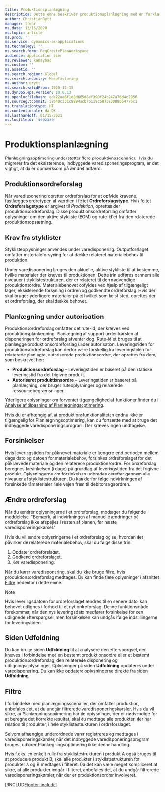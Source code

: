 ```yaml
---
title: Produktionsplanlægning
description: Dette emne beskriver produktionsplanlægning med en forklaring af, hvordan du redigerer planlagte produktionsordrer ved hjælp af Planlægningsoptimering.
author: ChristianRytt
manager: tfehr
ms.date: 12/15/2020
ms.topic: article
ms.prod: ''
ms.service: dynamics-ax-applications
ms.technology: ''
ms.search.form: ReqCreatePlanWorkspace
audience: Application User
ms.reviewer: kamaybac
ms.custom: ''
ms.assetid: ''
ms.search.region: Global
ms.search.industry: Manufacturing
ms.author: crytt
ms.search.validFrom: 2020-12-15
ms.dyn365.ops.version: 10.0.13
ms.openlocfilehash: eda22aa6f1e8d665d8ef390f24b247a76d4c2956
ms.sourcegitcommit: 38d40c331c8894acb7b119c5073e3088b54776c1
ms.translationtype: HT
ms.contentlocale: da-DK
ms.lasthandoff: 01/15/2021
ms.locfileid: "4992389"
---
```

# <a name="production-planning"></a>Produktionsplanlægning

Planlægningsoptimering understøtter flere produktionsscenarier. Hvis du migrerer fra det eksisterende, indbyggede varedisponeringsprogram, er det vigtigt, at du er opmærksom på ændret adfærd.

<!-- The following video gives a short introduction to some of the current capabilities. 
KFM: Link to video for production functionality, coming soon... -->

## <a name="planned-production-orders"></a>Produktionsordreforslag

Når varedisponering opretter ordreforslag for at opfylde kravene, fastlægges ordretypen af værdien i feltet **Ordreforslagstype**. Hvis feltet **Ordreforslagstype** er angivet til *Produktion*, oprettes der produktionsordreforslag. Disse produktionsordreforslag omfatter oplysninger om den aktive stykliste (BOM) og rute-id'et fra den relaterede produktionsopsætning.

## <a name="requirements-from-boms"></a>Krav fra styklister

Styklisteoplysninger anvendes under varedisponering. Outputforslaget omfatter materialeforsyning for at dække relateret materialebehov til produktion.

Under varedisponering bruges den aktuelle, aktive stykliste til at bestemme, hvilke materialer der kræves til produktionen. Dette trin udføres gennem alle niveauer i styklistestrukturen, der er relateret til den nødvendige produktionsordre. Materialebehovet opfyldes ved hjælp af tilgængeligt lager, eksisterende forsyning i ordren og godkendte ordreforslag. Hvis der skal bruges yderligere materialer på et hvilket som helst sted, oprettes der et ordreforslag, der skal dække behovet.

## <a name="scheduling-during-firming"></a>Planlægning under autorisation

Produktionsordreforslag omfatter det rute-id, der kræves ved produktionsplanlægning. Planlægning af support under kørslen af disponeringen for ordreforslag afventer dog. Rute-id'et bruges til at planlægge produktionsordreforslag under autorisation. Leveringstiden for produktionsordreforslag kan derfor være forskellig fra leveringstiden for relaterede planlagte, autoriserede produktionsordrer, der oprettes fra dem, som beskrevet her:

- **Produktionsordreforslag** – Leveringstiden er baseret på den statiske leveringstid fra det frigivne produkt.
- **Autoriseret produktionsordre** – Leveringstiden er baseret på planlægning, der bruger ruteoplysninger og relaterede ressourcebegrænsninger.

Yderligere oplysninger om forventet tilgængelighed af funktioner finder du i [Analyse af tilpasning af Planlægningsoptimering](planning-optimization-fit-analysis.md).

Hvis du er afhængig af, at produktionsfunktionaliteten endnu ikke er tilgængelig for Planlægningsoptimering, kan du fortsætte med at bruge det indbyggede varedisponeringsprogram. Der kræves ingen undtagelse.

## <a name="delays"></a>Forsinkelser

Hvis leveringstiden for påkrævet materiale er længere end perioden mellem dags dato og datoen for materialebehov, forsinkes ordreforslaget for det påkrævede materiale og den relaterede produktionsordre. For ordreforslag beregnes forsinkelsen (i dage) på grundlag af leveringstiden fra det frigivne produkt. Oplysningerne om forsinkelsen udbredes derefter gennem alle niveauer af styklistestrukturen. Du kan derfor følge indvirkningen af forsinkede råmaterialer hele vejen frem til debitorsalgsordren.

## <a name="modifying-planned-orders"></a>Ændre ordreforslag

Når du ændrer oplysningerne i et ordreforslag, modtager du følgende meddelelse: "Bemærk, at indvirkningen af manuelle ændringer på ordreforslag ikke afspejles i resten af planen, før næste varedisponeringskørsel."

Hvis du vil ændre oplysningerne i et ordreforslag og se, hvordan det påvirker de relaterede materialebehov, skal du følge disse trin.

1. Opdater ordreforslaget.
2. Godkend ordreforslaget.
3. Kør varedisponering.

Når du kører varedisponering, skal du ikke bruge filtre, hvis produktionsordreforslag medtages. Du kan finde flere oplysninger i afsnittet [Filtre](#filters) nedenfor i dette emne.

> [!NOTE]
> Hvis leveringsdatoen for ordreforslaget ændres til en senere dato, kan behovet udlignes i forhold til et nyt ordreforslag. Denne funktionsmåde forekommer, når den nye leveringsdato medfører forsinkelse for den udlignede efterspørgsel, men forsinkelsen kan undgås ifølge indstillingerne for leveringstiden.

## <a name="explosion-page"></a>Siden Udfoldning

Du kan bruge siden **Udfoldning** til at analysere den efterspørgsel, der kræves i forbindelse med en bestemt produktionsordre eller et bestemt produktionsordreforslag, den relaterede disponering og udligningsoplysninger. Oplysninger på siden **Udfoldning** opdateres under varedisponering. Du kan ikke opdatere oplysningerne direkte fra siden **Udfoldning**.

## <a name="filters"></a><a name="filters"></a>Filtre

I forbindelse med planlægningsscenarier, der omfatter produktion, anbefales det, at du undgår filtrerede varedisponeringskørsler. Hvis du vil sikre, at Planlægningsoptimering har de oplysninger, der er nødvendige for at beregne det korrekte resultat, skal du medtage alle produkter, der har relation til produkter, i hele styklistestrukturen i ordreforslaget.

Selvom afhængige underordnede varer registreres og medtages i varedisponeringskørsler, når det indbyggede varedisponeringsprogram bruges, udfører Planlægningsoptimering ikke denne handling.

Hvis f.eks. en enkelt rulle fra styklistestrukturen i produkt A også bruges til at producere produkt B, skal alle produkter i styklistestrukturen for produkter A og B medtages i filteret. Da det kan være meget kompliceret at sikre, at alle produkter indgår i filteret, anbefales det, at du undgår filtrerede varedisponeringskørsler, når der er produktionsordrer involveret.


[!INCLUDE[footer-include](../../../includes/footer-banner.md)]
